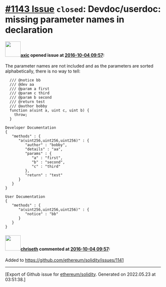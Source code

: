 # [\#1143 Issue](https://github.com/ethereum/solidity/issues/1143) `closed`: Devdoc/userdoc: missing parameter names in declaration

#### <img src="https://avatars.githubusercontent.com/u/20340?v=4" width="50">[axic](https://github.com/axic) opened issue at [2016-10-04 09:57](https://github.com/ethereum/solidity/issues/1143):

The parameter names are not included and as the parameters are sorted alphabetically, there is no way to tell:

```
  /// @notice bb
  /// @dev aa
  /// @param a first
  /// @param c third
  /// @param b second
  /// @return test
  /// @author bobby
  function a(uint a, uint c, uint b) {
    throw;
  }
```

```
Developer Documentation
{
   "methods" : {
      "a(uint256,uint256,uint256)" : {
         "author" : "bobby",
         "details" : "aa",
         "params" : {
            "a" : "first",
            "b" : "second",
            "c" : "third"
         },
         "return" : "test"
      }
   }
}
```

```
User Documentation
{
   "methods" : {
      "a(uint256,uint256,uint256)" : {
         "notice" : "bb"
      }
   }
}
```


#### <img src="https://avatars.githubusercontent.com/u/9073706?v=4" width="50">[chriseth](https://github.com/chriseth) commented at [2016-10-04 09:57](https://github.com/ethereum/solidity/issues/1143#issuecomment-251636903):

Added to https://github.com/ethereum/solidity/issues/1141


-------------------------------------------------------------------------------



[Export of Github issue for [ethereum/solidity](https://github.com/ethereum/solidity). Generated on 2022.05.23 at 03:51:38.]
